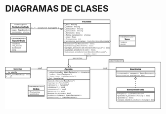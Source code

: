 DIAGRAMAS DE CLASES
===

![DCL_0](https://github.com/DebianRDT/DentistaIS/blob/master/documentacion/diagramas/diagrama_clases.png)
